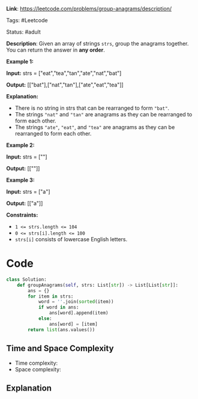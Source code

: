 **Link**: https://leetcode.com/problems/group-anagrams/description/

Tags: #Leetcode 

Status: #adult

**Description**: 
Given an array of strings `strs`, group the anagrams together. You can return the answer in **any order**.

**Example 1:**

**Input:** strs = ["eat","tea","tan","ate","nat","bat"]

**Output:** [["bat"],["nat","tan"],["ate","eat","tea"]]

**Explanation:**

- There is no string in strs that can be rearranged to form `"bat"`.
- The strings `"nat"` and `"tan"` are anagrams as they can be rearranged to form each other.
- The strings `"ate"`, `"eat"`, and `"tea"` are anagrams as they can be rearranged to form each other.

**Example 2:**

**Input:** strs = [""]

**Output:** [[""]]

**Example 3:**

**Input:** strs = ["a"]

**Output:** [["a"]]

**Constraints:**

- `1 <= strs.length <= 104`
- `0 <= strs[i].length <= 100`
- `strs[i]` consists of lowercase English letters.

# Code

```python
class Solution:
    def groupAnagrams(self, strs: List[str]) -> List[List[str]]:
        ans = {}
        for item in strs:
            word = ''.join(sorted(item))
            if word in ans:
                ans[word].append(item)
            else:
                ans[word] = [item]
        return list(ans.values())
```
## Time and Space Complexity

- Time complexity: 
- Space complexity:
## Explanation
